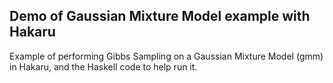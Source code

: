 Demo of Gaussian Mixture Model example with Hakaru
--------------------------------------------------

Example of performing Gibbs Sampling on a Gaussian Mixture Model (gmm)
in Hakaru, and the Haskell code to help run it.
